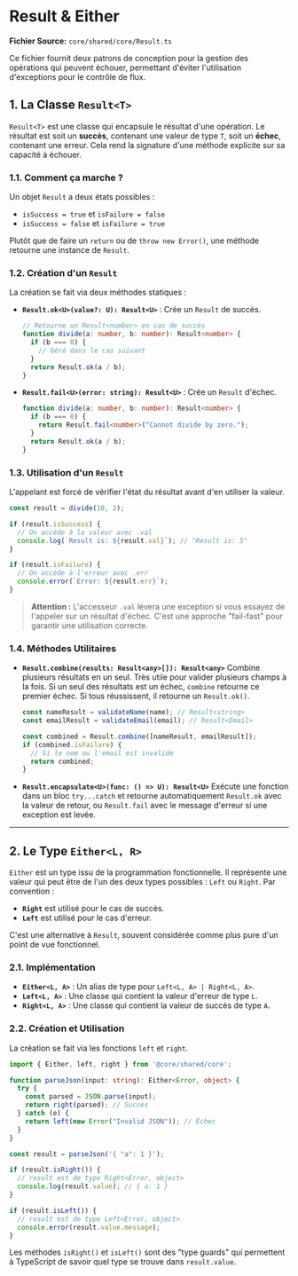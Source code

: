 # Result & Either

**Fichier Source:** `core/shared/core/Result.ts`

Ce fichier fournit deux patrons de conception pour la gestion des opérations qui peuvent échouer, permettant d'éviter l'utilisation d'exceptions pour le contrôle de flux.

## 1. La Classe `Result<T>`

`Result<T>` est une classe qui encapsule le résultat d'une opération. Le résultat est soit un **succès**, contenant une valeur de type `T`, soit un **échec**, contenant une erreur. Cela rend la signature d'une méthode explicite sur sa capacité à échouer.

### 1.1. Comment ça marche ?

Un objet `Result` a deux états possibles :
- `isSuccess = true` et `isFailure = false`
- `isSuccess = false` et `isFailure = true`

Plutôt que de faire un `return` ou de `throw new Error()`, une méthode retourne une instance de `Result`.

### 1.2. Création d'un `Result`

La création se fait via deux méthodes statiques :

- **`Result.ok<U>(value?: U): Result<U>`** : Crée un `Result` de succès.
  ```typescript
  // Retourne un Result<number> en cas de succès
  function divide(a: number, b: number): Result<number> {
    if (b === 0) {
      // Géré dans le cas suivant
    }
    return Result.ok(a / b);
  }
  ```

- **`Result.fail<U>(error: string): Result<U>`** : Crée un `Result` d'échec.
  ```typescript
  function divide(a: number, b: number): Result<number> {
    if (b === 0) {
      return Result.fail<number>("Cannot divide by zero.");
    }
    return Result.ok(a / b);
  }
  ```

### 1.3. Utilisation d'un `Result`

L'appelant est forcé de vérifier l'état du résultat avant d'en utiliser la valeur.

```typescript
const result = divide(10, 2);

if (result.isSuccess) {
  // On accède à la valeur avec .val
  console.log(`Result is: ${result.val}`); // "Result is: 5"
}

if (result.isFailure) {
  // On accède à l'erreur avec .err
  console.error(`Error: ${result.err}`);
}
```

> **Attention :** L'accesseur `.val` lèvera une exception si vous essayez de l'appeler sur un résultat d'échec. C'est une approche "fail-fast" pour garantir une utilisation correcte.

### 1.4. Méthodes Utilitaires

- **`Result.combine(results: Result<any>[]): Result<any>`**
  Combine plusieurs résultats en un seul. Très utile pour valider plusieurs champs à la fois. Si un seul des résultats est un échec, `combine` retourne ce premier échec. Si tous réussissent, il retourne un `Result.ok()`.

  ```typescript
  const nameResult = validateName(name); // Result<string>
  const emailResult = validateEmail(email); // Result<Email>

  const combined = Result.combine([nameResult, emailResult]);
  if (combined.isFailure) {
    // Si le nom ou l'email est invalide
    return combined;
  }
  ```

- **`Result.encapsulate<U>(func: () => U): Result<U>`**
  Exécute une fonction dans un bloc `try...catch` et retourne automatiquement `Result.ok` avec la valeur de retour, ou `Result.fail` avec le message d'erreur si une exception est levée.

---

## 2. Le Type `Either<L, R>`

`Either` est un type issu de la programmation fonctionnelle. Il représente une valeur qui peut être de l'un des deux types possibles : `Left` ou `Right`. Par convention :
- **`Right`** est utilisé pour le cas de succès.
- **`Left`** est utilisé pour le cas d'erreur.

C'est une alternative à `Result`, souvent considérée comme plus pure d'un point de vue fonctionnel.

### 2.1. Implémentation

- **`Either<L, A>`** : Un alias de type pour `Left<L, A> | Right<L, A>`.
- **`Left<L, A>`** : Une classe qui contient la valeur d'erreur de type `L`.
- **`Right<L, A>`** : Une classe qui contient la valeur de succès de type `A`.

### 2.2. Création et Utilisation

La création se fait via les fonctions `left` et `right`.

```typescript
import { Either, left, right } from '@core/shared/core';

function parseJson(input: string): Either<Error, object> {
  try {
    const parsed = JSON.parse(input);
    return right(parsed); // Succès
  } catch (e) {
    return left(new Error("Invalid JSON")); // Échec
  }
}

const result = parseJson('{ "a": 1 }');

if (result.isRight()) {
  // result est de type Right<Error, object>
  console.log(result.value); // { a: 1 }
}

if (result.isLeft()) {
  // result est de type Left<Error, object>
  console.error(result.value.message);
}
```
Les méthodes `isRight()` et `isLeft()` sont des "type guards" qui permettent à TypeScript de savoir quel type se trouve dans `result.value`.
